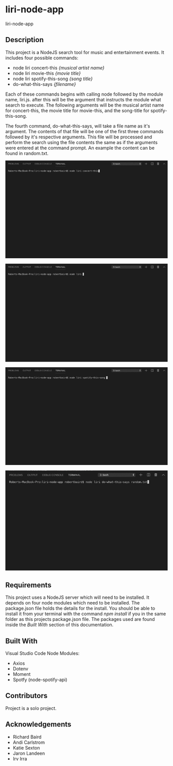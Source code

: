 # liri-node-app
liri-node-app

## Description
This project is a NodeJS search tool for music and entertainment events. It includes four possible commands:

* node liri concert-this _{musical artist name}_
* node liri movie-this _{movie title}_
* node liri spotify-this-song _{song title}_
* do-what-this-says _{filename}_

Each of these commands begins with calling node followed by the module name, liri.js.  after this will be the argument that instructs the module what search to execute. The following arguments will be the musical artist name for concert-this, the movie title for movie-this, and the song-title for spotify-this-song. 

The fourth command, do-what-this-says, will take a file name as it's argument.  The contents of that file will be one of the first three commands followed by it's respective arguments. This file will be processed and perform the search using the file contents the same as if the arguments were entered at the command prompt. An example the content can be found in random.txt.

![concertsearch](https://github.com/rbaird2001/liri-node-app/blob/master/concertSearch.gif)

![moviesearch](https://github.com/rbaird2001/liri-node-app/blob/master/movieSearch.gif)

![spotifysearch](https://github.com/rbaird2001/liri-node-app/blob/master/spotifySearch.gif)

![filesearch](https://github.com/rbaird2001/liri-node-app/blob/master/fileSearch.gif)

## Requirements
This project uses a NodeJS server which will need to be installed.  It depends on four node modules which need to be installed. The package.json file holds the details for the install. You should be able to install it from your terminal with the command _npm install_ if you in the same folder as this projects package.json file. The packages used are found inside the _Built With_ section of this documentation.

## Built With
Visual Studio Code
Node Modules:
   * Axios
   * Dotenv 
   * Moment
   * Spotfy (node-spotify-api)

## Contributors
Project is a solo project.

## Acknowledgements
* Richard Baird
* Andi Carlstrom
* Katie Sexton
* Jaron Landeen
* Irv Irra
